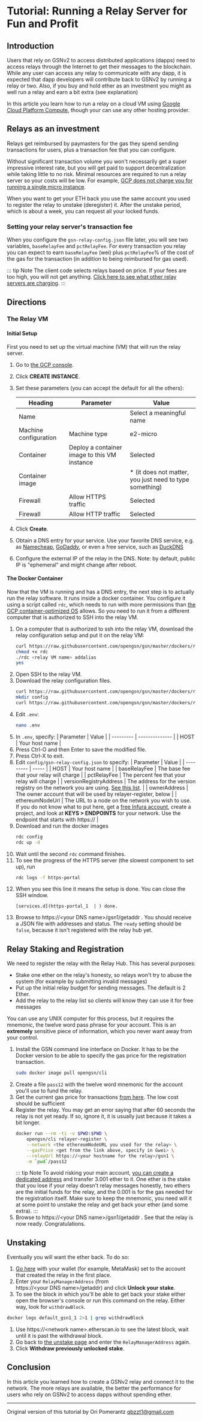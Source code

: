 # Tutorial: Running a Relay Server for Fun and Profit

## Introduction

Users that rely on GSNv2 to access distributed applications (dapps) need to access relays through
the Internet to get their messages to the blockchain. While any user can access any relay to 
communicate with any dapp, it is expected that dapp developers will contribute back to GSNv2 by 
running a relay or two. Also, if you buy and hold ether as an investment you might as well run a relay
and earn a bit extra (see explanation)

In this article you learn how to run a relay on a cloud VM using
[Google Cloud Platform Compute](https://cloud.google.com/compute),
though your can use any other hosting provider.

## Relays as an investment

Relays get reimbursed by paymasters for the gas they spend sending transactions for 
users, plus a transaction fee that you can configure.

Without significant transaction volume you won't necessarily get a super
impressive interest rate, but you will get paid to support decentralization
while taking little to no risk. Minimal resources are required to run a relay
server so your costs will be low.  For example, [GCP does not charge you for running a single micro
instance](https://cloud.google.com/free/docs/gcp-free-tier#free-tier-usage-limits).

When you want to get your ETH back you use the same account you used to
register the relay to unstake (deregister) it. After the unstake period, which
is about a week, you can request all your locked funds.

### Setting your relay server's transaction fee 

When you configure the `gsn-relay-config.json` file later, you will see two variables, 
`baseRelayFee` and `pctRelayFee`. 
For every transaction you relay you can expect to earn `baseRelayFee` (wei) 
plus `pctRelayFee`% of the cost of the gas for the transaction (in addition to being
reimbursed for gas used).

::: tip Note
The client code selects relays based on price. If your fees are too high, you will not get anything. 
[Click here to see what other relay servers are charging](https://relays.opengsn.org/).
:::


## Directions

### The Relay VM

#### Initial Setup

First you need to set up the virtual machine (VM) that will run the relay server.

1. Go to [the GCP console](https://console.cloud.google.com/compute/instances).
1. Click **CREATE INSTANCE**.
1. Set these parameters (you can accept the default for all the others):

   | Heading | Parameter | Value |
   | ------- | --------- | ----- |
   | Name    |           |Select a meaningful name |
   | Machine configuration | Machine type | e2-micro |
   | Container | Deploy a container image to this VM instance | Selected |
   | Container image |  | * (it does not matter, you just need to type something) |
   | Firewall | Allow HTTPS traffic | Selected |
   | Firewall | Allow HTTP traffic | Selected |

1. Click **Create**.
1. Obtain a DNS entry for your service. Use your favorite DNS service, e.g. as [Namecheap](http://www.namecheap.com), [GoDaddy](http://www.godaddy.com), or even a free service,
   such as [DuckDNS](https://www.duckdns.org)
1. Configure the external IP of the relay in the DNS. Note: by default, public IP is "ephemeral" and might change after reboot.
   
#### The Docker Container

Now that the VM is running and has a DNS entry, the next step is to actually 
run the relay software. It runs inside a docker container. You configure it using 
a script called `rdc`, which needs to run with more permissions than
[the GCP container-optimized OS](https://cloud.google.com/container-optimized-os/docs/concepts/security) allows. 
So you need to run it from a different computer that is authorized to SSH 
into the relay VM.


1. On a computer that is authorized to ssh into the relay VM, 
   download the relay configuration setup and 
   put it on the relay VM:
   ```bash
   curl https://raw.githubusercontent.com/opengsn/gsn/master/dockers/relaydc/rdc > rdc
   chmod +x rdc
   ./rdc <relay VM name> addalias
   yes
   ```
1. Open SSH to the relay VM.
1. Download the relay configuration files.
   ```bash
   curl https://raw.githubusercontent.com/opengsn/gsn/master/dockers/relaydc/.env > .env
   mkdir config
   curl https://raw.githubusercontent.com/opengsn/gsn/master/dockers/relaydc/config-sample/gsn-relay-config.json > config/gsn-relay-config.json
   ```
1. Edit `.env`:
   ```bash
   nano .env
   ```
1. In `.env`, specify:
   | Parameter | Value          |
   | --------- | -------------- |
   | HOST      | Your host name |
1. Press Ctrl-O and then Enter to save the modified file.
1. Press Ctrl-X to exit.
1. Edit `config/gsn-relay-config.json` to specify:
   | Parameter | Value |
   | --------- | ----- |
   | HOST | Your host name |
   | baseRelayFee | The base fee that your relay will charge |
   | pctRelayFee | The percent fee that your relay will charge |
   | versionRegistryAddress | The address for the version registry on the network you are using. [See this list](/networks.md). |
   | ownerAddress | The owner account that will be used by relayer-register, below |
   | ethereumNodeUrl | The URL to a node on the network you wish to use. If you do not know what to put here, get a [free Infura account](https://infura.io), create a project, and look at **KEYS > ENDPOINTS** for your network. Use the endpoint that starts with https:// |
1. Download and run the docker images 
   ```bash
   rdc config
   rdc up -d
   ```
1. Wait until the second `rdc` command finishes. 
1. To see the progress of the HTTPS server (the slowest component to set up), run
   ```bash
   rdc logs -f https-portal
   ```
1. When you see this line it means the setup is done. You can close the SSH window.
   ```
   [services.d](https-portal_1  | ) done.
   ```
1. Browse to https://&lt;your&nbsp;DNS&nbsp;name&gt;/gsn1/getaddr . 
   You should receive a JSON file with addresses and status. 
   The `ready` setting should be `false`, because it isn't registered with 
   the relay hub yet.
  


## Relay Staking and Registration

We need to register the relay with the Relay Hub. This has several purposes:

* Stake one ether on the relay's honesty, so relays won't try to abuse the 
  system (for example by submitting invalid messages)
* Put up the initial relay budget for sending messages. The default is 2 Ether.
* Add the relay to the relay list so clients will know they can 
  use it for free messages

You can use any UNIX computer for this process, but it requires the mnemonic, the
twelve word pass phrase for your account. This is an **extremely** sensitive piece
of information, which you never want away from your control. 

1. Install the GSN command line interface on Docker. It has to be the Docker version
   to be able to specify the gas price for the registration transaction.
   ```bash
   sudo docker image pull opengsn/cli
   ```
1. Create a file `pass12` with the twelve word mnemonic for the account you'll
   use to fund the relay.
1. Get the current gas price for transactions 
   [from here](https://etherscan.io/gastracker). The low cost should be sufficient
1. Register the relay. You may get an error saying that after 60 seconds the relay
   is not yet ready. If so, ignore it, it is usually just because it takes a bit 
   longer.
   ```bash
   docker run --rm -ti -v $PWD:$PWD \
       opengsn/cli relayer-register \
       --network <the ethereumNodeURL you used for the relay> \
       --gasPrice <get from the link above, specify in Gwei> \
       --relayUrl https://<your hostname for the relay>/gsn1 \
       -m `pwd`/pass12
   ```
   ::: tip Note
   To avoid risking your main account, [you can create 
   a dedicated address](https://github.com/qbzzt/etherdocs/blob/master/paper_wallet.md) and transfer 3.001 ether to it. One ether is the 
   stake that you lose if your relay doesn't relay messages honestly, 
   two ethers are the initial funds for the relay, and the 0.001 is for the gas 
   needed for the registration itself. Make sure to keep the mnemonic, you need 
   will it at some point to unstake the relay and get back your ether 
   (and some extra).
   :::
1. Browse to https://&lt;your&nbsp;DNS&nbsp;name&gt;/gsn1/getaddr . See that the relay is now 
   ready. Congratulations.


## Unstaking

Eventually you will want the ether back. To do so:

1. [Go here](https://qbzzt.github.io/ethereum/gsn/unstake.html) with your wallet (for example, MetaMask) set 
  to the account that created the relay in the first place.
1. Enter your `RelayManagerAddress` (from https://&lt;your&nbsp;DNS&nbsp;name&gt;/getaddr) and click **Unlock your stake**.
1. To see the block in which you'll be able to get back your stake either open the browser's console or
  run this command on the relay. Either way, look for `withdrawBlock`.
```bash
docker logs default_gsn1_1 2>1 | grep withdrawBlock
```
1. Use https://&lt;network&nbsp;name&gt;.etherscan.io to see the latest block, wait until it is past the withdrawal block.
1. Go back to [the unstake page](https://qbzzt.github.io/ethereum/gsn/unstake.html) and enter 
  the `RelayManagerAddress` again.
1. Click **Withdraw previously unlocked stake**.





## Conclusion

In this article you learned how to create a GSNv2 relay and connect it to the network. The more relays
are available, the better the performance for users who rely on GSNv2 to access dapps without spending
ether.


----------------------------------------------

Original version of this tutorial by Ori Pomerantz qbzzt1@gmail.com

